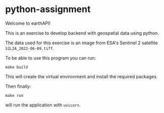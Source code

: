 # python-assignment

Welcome to earthAPI!

This is an exercise to develop backend with geospatial data using python.

The data used for this exercise is an image from ESA's Sentinel 2 satellite `S2L2A_2022-06-09.tiff`.

To be able to use this program you can run:

`make build`

This will create the virtual environment and install the required packages.

Then finally:

`make run`

will run the application with `uvicorn`.